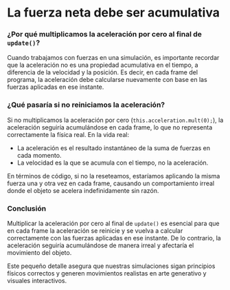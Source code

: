 #  La fuerza neta debe ser acumulativa

### ¿Por qué multiplicamos la aceleración por cero al final de `update()`?
Cuando trabajamos con fuerzas en una simulación, es importante recordar que la aceleración no es una propiedad acumulativa en el tiempo, a diferencia de la velocidad y la posición. Es decir, en cada frame del programa, la aceleración debe calcularse nuevamente con base en las fuerzas aplicadas en ese instante.


### ¿Qué pasaría si no reiniciamos la aceleración?

Si no multiplicamos la aceleración por cero (`this.acceleration.mult(0);`), la aceleración seguiría acumulándose en cada frame, lo que no representa correctamente la física real. En la vida real:


-   La aceleración es el resultado instantáneo de la suma de fuerzas en cada momento.
-   La velocidad es la que se acumula con el tiempo, no la aceleración.


En términos de código, si no la reseteamos, estaríamos aplicando la misma fuerza una y otra vez en cada frame, causando un comportamiento irreal donde el objeto se acelera indefinidamente sin razón.


### Conclusión

Multiplicar la aceleración por cero al final de `update()` es esencial para que en cada frame la aceleración se reinicie y se vuelva a calcular correctamente con las fuerzas aplicadas en ese instante. De lo contrario, la aceleración seguiría acumulándose de manera irreal y afectaría el movimiento del objeto.


Este pequeño detalle asegura que nuestras simulaciones sigan principios físicos correctos y generen movimientos realistas en arte generativo y visuales interactivos.

